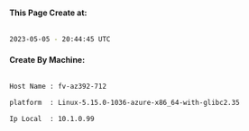 
   
#### This Page Create at:

```bash

2023-05-05 - 20:44:45 UTC

```

#### Create By Machine:

```bash

Host Name : fv-az392-712

platform  : Linux-5.15.0-1036-azure-x86_64-with-glibc2.35

Ip Local  : 10.1.0.99

```

